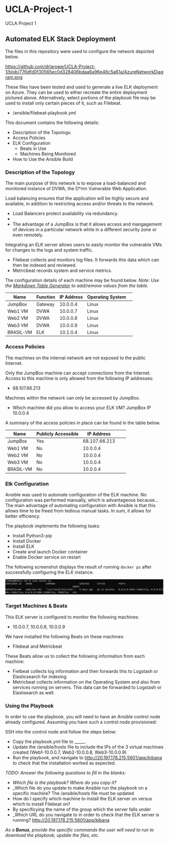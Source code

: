 # UCLA-Project-1
UCLA Project 1


## Automated ELK Stack Deployment

The files in this repository were used to configure the network depicted below.

https://github.com/drlarowe/UCLA-Project-1/blob/776dfd0f30565ec0d328406bdaa6a96e46c5a61a/AzureNetworkDiagram.png

These files have been tested and used to generate a live ELK deployment on Azure. They can be used to either recreate the entire deployment pictured above. Alternatively, select portions of the playbook file may be used to install only certain pieces of it, such as Filebeat.

  - /ansible/filebeat-playbook.yml

This document contains the following details:
- Description of the Topologu
- Access Policies
- ELK Configuration
  - Beats in Use
  - Machines Being Monitored
- How to Use the Ansible Build


### Description of the Topology

The main purpose of this network is to expose a load-balanced and monitored instance of DVWA, the D*mn Vulnerable Web Application.

Load balancing ensures that the application will be highly secure and available, in addition to restricting access and/or threats to the network.
- Load Balancers protect availability via redundancy. 
- 
- The advantage of a JumpBox is that it allows access and mangagement of devices in a particular network while in a different security zone or even remotely.

Integrating an ELK server allows users to easily monitor the vulnerable VMs for changes to the logs and system traffic.
- Filebeat collects and monitors log files. It forwards this data which can then be indexed and reviewed.
- Metricbeat records system and service metrics.

The configuration details of each machine may be found below.
_Note: Use the [Markdown Table Generator](http://www.tablesgenerator.com/markdown_tables) to add/remove values from the table_.

| Name      | Function | IP Address | Operating System |   |
|-----------|----------|------------|------------------|---|
| JumpBox   | Gateway  | 10.0.0.4   | Linux            |   |
| Web1 VM   | DVWA     | 10.0.0.7   | Linux            |   |
| Web2 VM   | DVWA     | 10.0.0.8   | Linux            |   |
| Web3 VM   | DVWA     | 10.0.0.9   | Linux            |   |
| BRASIL-VM | ELK      | 10.1.0.4   | Linux            |   |

### Access Policies

The machines on the internal network are not exposed to the public Internet. 

Only the JumpBox machine can accept connections from the Internet. Access to this machine is only allowed from the following IP addresses:
- 68.107.66.213

Machines within the network can only be accessed by JumpBox.
- Which machine did you allow to access your ELK VM? JumpBox IP 10.0.0.4

A summary of the access policies in place can be found in the table below.

| Name      | Publicly Accessible | IP Address    |   |   |
|-----------|---------------------|---------------|---|---|
| JumpBox   | Yes                 | 68.107.66.213 |   |   |
| Web1 VM   | No                  | 10.0.0.4      |   |   |
| Web2 VM   | No                  | 10.0.0.4      |   |   |
| Web3 VM   | No                  | 10.0.0.4      |   |   |
| BRASIL-VM | No                  | 10.0.0.4      |   |   |

### Elk Configuration

Ansible was used to automate configuration of the ELK machine. No configuration was performed manually, which is advantageous because...
The main advantage of automating configuration with Ansible is that this allows time to be freed from tedious manual tasks. In sum, it allows for better efficiency.

The playbook implements the following tasks:
- Install Python3-pip
- Install Docker
- Install ELK
- Create and launch Docker container
- Enable Docker service on restart

The following screenshot displays the result of running `docker ps` after successfully configuring the ELK instance.

![TODO: Update the path with the name of your screenshot of docker ps output](Images/docker_ps_output.png)

### Target Machines & Beats
This ELK server is configured to monitor the following machines:
- 10.0.0.7, 10.0.0.8, 10.0.0.9

We have installed the following Beats on these machines:
- Filebeat and Metricbeat

These Beats allow us to collect the following information from each machine:
- Fielbeat collects log information and then forwards this to Logstash or Elasticsearch for indexing.
- Metricbeat collects information on the Operating System and also from services running on servers. This data can be forwarded to Logstash or Elastisearch as well.

### Using the Playbook
In order to use the playbook, you will need to have an Ansible control node already configured. Assuming you have such a control node provisioned: 

SSH into the control node and follow the steps below:
- Copy the playbook.yml file to _____.
- Update the /ansible/hosts file to include the IPs of the 3 virtual machines created (Web1-10.0.0.7, Web2-10.0.0.8, Web3-10.0.0.9)
- Run the playbook, and navigate to http://20.197.178.215:5601/app/kibana to check that the installation worked as expected.

_TODO: Answer the following questions to fill in the blanks:_
- _Which file is the playbook? Where do you copy it?_
- _Which file do you update to make Ansible run the playbook on a specific machine? The /ansible/hosts file must be updated
- How do I specify which machine to install the ELK server on versus which to install Filebeat on? 
- By specificying the name of the group which the server falls under
- _Which URL do you navigate to in order to check that the ELK server is running? http://20.197.178.215:5601/app/kibana

_As a **Bonus**, provide the specific commands the user will need to run to download the playbook, update the files, etc._
